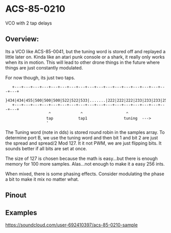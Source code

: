 # ACS-85-0210

VCO with 2 tap delays

## Overview:
 
Its a VCO like ACS-85-0041, but the tuning word is stored off and replayed
a little later on.  Kinda like an atari punk console or a shark, it really only works when its in motion.
This will lead to other drone things in the future where things are just constantly modulated.

For now though, its just two taps.

```
   +---+---+---+---+---+---+---+---+---+---+---+---+---+---+---+---+---+---+
   }434|434|455|500|500|500|522|522|533|.......|222|222|222|233|233|233|255|
   +---+---+---+---+---+---+---+---+---+---+---+---+---+---+---+---+---+---+
                   ^             ^                   ^
                  tap           tap1                tuning  --->
                  '
```

 
The Tuning word (note in dds) is stored round robin in the samples array.
To determine port B, we use the tuning word and then bit 1 and bit 2 are just
the spread and spread/2 Mod 127.  It it not PWM, we are just flipping bits.
It sounds better if all bits are set at once.

The size of 127 is chosen because the math is easy...but there is enough memory for 100 more
samples.  Alas...not enough to make it a easy 256 ints.

When mixed, there is some phasing effects.  Consider modulating the phase a bit to make it
mix no matter what.


## Pinout
 

 
 
## Examples

https://soundcloud.com/user-692410397/acs-85-0210-sample
 